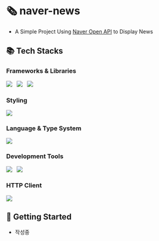 # 🗞️ naver-news
- A Simple Project Using <a target="_blank" href="https://developers.naver.com/docs/serviceapi/search/news/news.md#%EB%89%B4%EC%8A%A4">Naver Open API</a> to Display News

## 📚 Tech Stacks

### Frameworks & Libraries
<img src="https://img.shields.io/badge/react-61DAFB?style=for-the-badge&logo=react&logoColor=black"> &nbsp; <img src="https://img.shields.io/badge/Next-black?style=for-the-badge&logo=next.js&logoColor=white"> &nbsp; <img src="https://img.shields.io/badge/-React%20Query-FF4154?style=for-the-badge&logo=react%20query&logoColor=white">

### Styling
<img src="https://img.shields.io/badge/tailwindcss-%2338B2AC.svg?style=for-the-badge&logo=tailwind-css&logoColor=white">

### Language & Type System
<img src="https://img.shields.io/badge/typescript-%23007ACC.svg?style=for-the-badge&logo=typescript&logoColor=white">

### Development Tools
<img src="https://img.shields.io/badge/ESLint-4B3263?style=for-the-badge&logo=eslint&logoColor=white"> &nbsp; <img src="https://img.shields.io/badge/Prettier-F7B93E?style=for-the-badge&logo=prettier&logoColor=white">

### HTTP Client
<img src="https://img.shields.io/badge/Axios-5A29E4?style=for-the-badge&logo=axios&logoColor=white">

## 🚀 Getting Started
- 작성중
